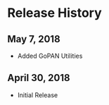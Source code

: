 Release History
===============

May 7, 2018
-----------
- Added GoPAN Utilities

April 30, 2018
--------------
- Initial Release
